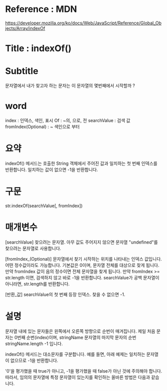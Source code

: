 # Reference : MDN
 https://developer.mozilla.org/ko/docs/Web/JavaScript/Reference/Global_Objects/Array/indexOf

# Title : indexOf()

# Subtitle
문자열에서 내가 찾고자 하는 문자는 이 문자열의 몇번째에서 시작할까 ?

# word
index : 인덱스, 색인, 표시
Of : ~의, 으로, 전
searchValue : 검색 값
fromIndex(Optional) : ~ 색인으로 부터

# 요약
indexOf() 메서드는 호출한 String 객체에서 주어진 값과 
일치하는 첫 번째 인덱스를 반환합니다. 
일치하는 값이 없으면 -1을 반환합니다. 

# 구문
str.indexOf(searchValue[, fromIndex])

# 매개변수
[searchValue]
찾으려는 문자열. 아무 값도 주어지지 않으면 문자열 "undefined"를 찾으려는 문자열로 사용합니다.

[fromIndex_(Optional)] 
문자열에서 찾기 시작하는 위치를 나타내는 인덱스 값입니다. 어떤 정수값이라도 가능합니다. 기본값은 0이며, 문자열 전체를 대상으로 찾게 됩니다. 만약 fromIndex 값이 음의 정수이면 전체 문자열을 찾게 됩니다. 만약 fromIndex >= str.length 이면, 검색하지 않고 바로 -1을 반환합니다. searchValue가 공백 문자열이 아니라면, str.length를 반환합니다.

[반환_값]
searchValue의 첫 번째 등장 인덱스. 찾을 수 없으면 -1.

# 설명
문자열 내에 있는 문자들은 왼쪽에서 오른쪽 방향으로 순번이 매겨집니다. 제일 처음 문자는 0번째 순번(index)이며, stringName 문자열의 마지막 문자의 순번 stringName.length -1 입니다. 

indexOf() 메서드는 대소문자를 구분합니다. 예를 들면, 아래 예제는 일치하는 문자열이 없으므로 -1을 반환합니다.

'0'을 평가했을 때 true가 아니고, -1을 평가했을 때 false가 아닌 것에 주의해야 합니다. 따라서, 임의의 문자열에 특정 문자열이 있는지를 확인하는 올바른 방법은 다음과 같습니다.